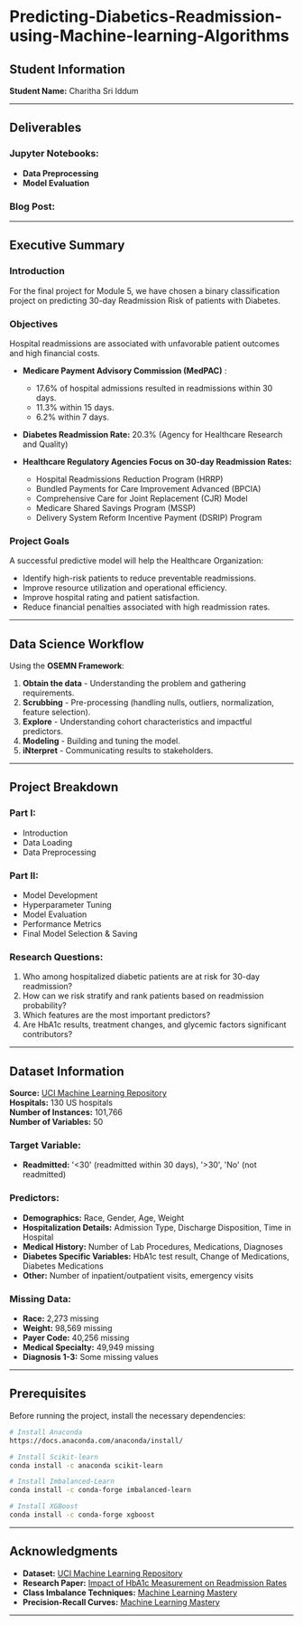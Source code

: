 # Predicting-Diabetics-Readmission-using-Machine-learning-Algorithms

## Student Information
**Student Name:** Charitha Sri Iddum  

---

## Deliverables
### Jupyter Notebooks:
- **Data Preprocessing**
- **Model Evaluation**

### Blog Post:

---

## Executive Summary
### Introduction
For the final project for Module 5, we have chosen a binary classification project on predicting 30-day Readmission Risk of patients with Diabetes.

### Objectives
Hospital readmissions are associated with unfavorable patient outcomes and high financial costs.

- **Medicare Payment Advisory Commission (MedPAC)** :
  - 17.6% of hospital admissions resulted in readmissions within 30 days.
  - 11.3% within 15 days.
  - 6.2% within 7 days.  

- **Diabetes Readmission Rate:** 20.3% (Agency for Healthcare Research and Quality)

- **Healthcare Regulatory Agencies Focus on 30-day Readmission Rates:**
  - Hospital Readmissions Reduction Program (HRRP)
  - Bundled Payments for Care Improvement Advanced (BPCIA)
  - Comprehensive Care for Joint Replacement (CJR) Model
  - Medicare Shared Savings Program (MSSP)
  - Delivery System Reform Incentive Payment (DSRIP) Program

### Project Goals
A successful predictive model will help the Healthcare Organization:
- Identify high-risk patients to reduce preventable readmissions.
- Improve resource utilization and operational efficiency.
- Improve hospital rating and patient satisfaction.
- Reduce financial penalties associated with high readmission rates.

---

## Data Science Workflow
Using the **OSEMN Framework**:
1. **Obtain the data** - Understanding the problem and gathering requirements.
2. **Scrubbing** - Pre-processing (handling nulls, outliers, normalization, feature selection).
3. **Explore** - Understanding cohort characteristics and impactful predictors.
4. **Modeling** - Building and tuning the model.
5. **iNterpret** - Communicating results to stakeholders.

---

## Project Breakdown
### Part I:
- Introduction
- Data Loading
- Data Preprocessing

### Part II:
- Model Development
- Hyperparameter Tuning
- Model Evaluation
- Performance Metrics
- Final Model Selection & Saving

### Research Questions:
1. Who among hospitalized diabetic patients are at risk for 30-day readmission?
2. How can we risk stratify and rank patients based on readmission probability?
3. Which features are the most important predictors?
4. Are HbA1c results, treatment changes, and glycemic factors significant contributors?

---

## Dataset Information
**Source:** [UCI Machine Learning Repository](https://archive.ics.uci.edu/ml/datasets/diabetes+130-us+hospitals+for+years+1999-2008)    
**Hospitals:** 130 US hospitals  
**Number of Instances:** 101,766  
**Number of Variables:** 50  

### Target Variable:
- **Readmitted:** '<30' (readmitted within 30 days), '>30', 'No' (not readmitted)

### Predictors:
- **Demographics:** Race, Gender, Age, Weight
- **Hospitalization Details:** Admission Type, Discharge Disposition, Time in Hospital
- **Medical History:** Number of Lab Procedures, Medications, Diagnoses
- **Diabetes Specific Variables:** HbA1c test result, Change of Medications, Diabetes Medications
- **Other:** Number of inpatient/outpatient visits, emergency visits

### Missing Data:
- **Race:** 2,273 missing
- **Weight:** 98,569 missing
- **Payer Code:** 40,256 missing
- **Medical Specialty:** 49,949 missing
- **Diagnosis 1-3:** Some missing values

---

## Prerequisites
Before running the project, install the necessary dependencies:
```sh
# Install Anaconda
https://docs.anaconda.com/anaconda/install/

# Install Scikit-learn
conda install -c anaconda scikit-learn

# Install Imbalanced-Learn
conda install -c conda-forge imbalanced-learn

# Install XGBoost
conda install -c conda-forge xgboost
```

---

## Acknowledgments
- **Dataset:** [UCI Machine Learning Repository](https://archive.ics.uci.edu/ml/datasets/diabetes+130-us+hospitals+for+years+1999-2008)
- **Research Paper:** [Impact of HbA1c Measurement on Readmission Rates](https://www.hindawi.com/journals/bmri/2014/781670/)
- **Class Imbalance Techniques:** [Machine Learning Mastery](https://machinelearningmastery.com/what-is-imbalanced-classification/)
- **Precision-Recall Curves:** [Machine Learning Mastery](https://machinelearningmastery.com/roc-curves-and-precision-recall-curves-for-classification-in-python/)

---
